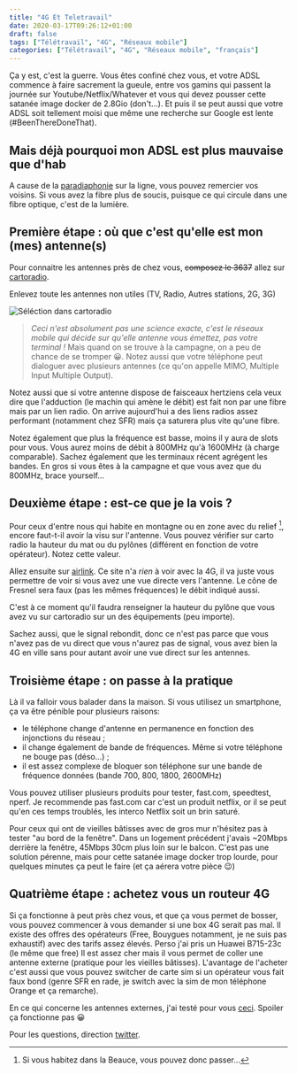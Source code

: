 ```yaml
---
title: "4G Et Teletravail"
date: 2020-03-17T09:26:12+01:00
draft: false
tags: ["Télétravail", "4G", "Réseaux mobile"]
categories: ["Télétravail", "4G", "Réseaux mobile", "français"]
---
```


Ça y est, c'est la guerre. Vous êtes confiné chez vous, et votre ADSL 
commence à faire sacrement la gueule, entre vos gamins qui passent la journée 
sur Youtube/Netflix/Whatever et vous qui devez pousser cette satanée image 
docker de 2.8Gio (don't...). Et puis il se peut aussi que votre ADSL soit tellement moisi
que même une recherche sur Google est lente (#BeenThereDoneThat).

## Mais déjà pourquoi mon ADSL est plus mauvaise que d'hab

A cause de la [paradiaphonie](https://fr.wikipedia.org/wiki/Diaphonie) sur 
la ligne, vous pouvez remercier vos voisins. Si vous avez la fibre plus de soucis, puisque 
ce qui circule dans une fibre optique, c'est de la lumière.

## Première étape : où que c'est qu'elle est mon (mes) antenne(s)

Pour connaitre les antennes près de chez vous, ~~composez le 3637~~ allez sur [cartoradio](https://www.cartoradio.fr).

Enlevez toute les antennes non utiles (TV, Radio, Autres stations, 2G, 3G)

![Séléction dans cartoradio](/images/selection-cartoradio.png)

> *Ceci n'est _absolument_ pas une science exacte, c'est le réseaux mobile qui décide sur
> qu'elle antenne vous émettez, pas votre terminal !* 
Mais quand on se trouve à la campagne, on a peu de chance de se tromper 😀. Notez aussi que votre téléphone peut dialoguer avec plusieurs antennes (ce qu'on appelle MIMO, Multiple Input Multiple Output).

Notez aussi que si votre antenne dispose de faisceaux hertziens cela veux dire que
l'adduction (le machin qui amène le débit) est fait non par une fibre mais par un lien
radio. On arrive aujourd'hui a des liens radios assez performant (notamment chez SFR)
mais ça saturera plus vite qu'une fibre.

Notez également que plus la fréquence est basse, moins il y aura de slots pour vous. Vous
aurez moins de débit à 800MHz qu'à 1600MHz (à charge comparable). Sachez également que
les terminaux récent agrégent les bandes. En gros si vous êtes à la campagne et que vous
avez que du 800MHz, brace yourself...

## Deuxième étape : est-ce que je la vois ?

Pour ceux d'entre nous qui habite en montagne ou en zone avec du relief [^1], encore
faut-t-il avoir la visu sur l'antenne. Vous pouvez vérifier sur carto radio la hauteur du
mat ou du pylônes (différent en fonction de votre opérateur). Notez cette valeur.

[^1]: Si vous habitez dans la Beauce, vous pouvez donc passer...

Allez ensuite sur [airlink](link.ui.com). Ce site n'a _rien_ à voir avec la 4G, il va
juste vous permettre de voir si vous avez une vue directe vers l'antenne. Le cône de
Fresnel sera faux (pas les mêmes fréquences) le débit indiqué aussi.

C'est à ce moment qu'il faudra renseigner la hauteur du pylône que vous avez vu sur
cartoradio sur un des équipements (peu importe). 

Sachez aussi, que le signal rebondit, donc ce n'est pas parce que vous n'avez pas de vu
direct que vous n'aurez pas de signal, vous avez bien la 4G en ville sans pour autant
avoir une vue direct sur les antennes.

## Troisième étape : on passe à la pratique

Là il va falloir vous balader dans la maison. Si vous utilisez un smartphone, ça va être
pénible pour plusieurs raisons:

* le téléphone change d'antenne en permanence en fonction des injonctions du réseau ;
* il change également de bande de fréquences. Même si votre téléphone ne bouge pas (déso...) ;
* il est assez complexe de bloquer son téléphone sur une bande de fréquence données
  (bande 700, 800, 1800, 2600MHz)

Vous pouvez utiliser plusieurs produits pour tester, fast.com, speedtest, nperf. Je recommende pas
fast.com car c'est un produit netflix, or il se peut qu'en ces temps troublés, les
interco Netflix soit un brin saturé.

Pour ceux qui ont de vieilles bâtisses avec de gros mur n'hésitez pas à tester "au bord de
la fenêtre". Dans un logement précédent j'avais ~20Mbps derrière la fenêtre, 45Mbps 30cm
plus loin sur le balcon. C'est pas une solution pérenne, mais pour cette satanée image
docker trop lourde, pour quelques minutes ça peut le faire (et ça aérera votre pièce 😉)

## Quatrième étape : achetez vous un routeur 4G

Si ça fonctionne à peut près chez vous, et que ça vous permet de bosser, vous pouvez
commencer à vous demander si une box 4G serait pas mal. Il existe des offres des
opérateurs (Free, Bouygues notamment, je ne suis pas exhaustif) avec des tarifs assez
élevés. Perso j'ai pris un Huawei B715-23c (le même que free) Il est assez cher mais il
vous permet de coller une antenne externe (pratique pour les vieilles bâtisses).
L'avantage de l'acheter c'est aussi que vous pouvez switcher de carte sim si un opérateur
vous fait faux bond (genre SFR en rade, je switch avec la sim de mon téléphone Orange et
ça remarche). 

En ce qui concerne les antennes externes, j'ai testé pour vous [ceci](https://www.amazon.fr/gp/product/B00UBCCQOA/ref=ppx_yo_dt_b_asin_title_o02_s00?ie=UTF8&psc=1). Spoiler ça
fonctionne pas 😀

Pour les questions, direction [twitter](https://twitter.com/DesgrangeRemi).
